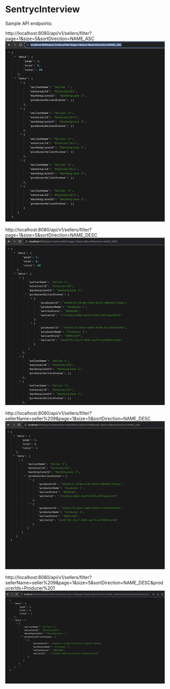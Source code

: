 # SentrycInterview

Sample API endpoints:

http://localhost:8080/api/v1/sellers/filter?page=1&size=5&sortDirection=NAME_ASC
<img src = "name_asc_filter.png">

http://localhost:8080/api/v1/sellers/filter?page=1&size=5&sortDirection=NAME_DESC
<img src = "name_desc_filter.png">

http://localhost:8080/api/v1/sellers/filter?sellerName=seller%209&page=1&size=5&sortDirection=NAME_DESC
<img src = "seller_name_filter.png">

http://localhost:8080/api/v1/sellers/filter?sellerName=seller%209&page=1&size=5&sortDirection=NAME_DESC&producerIds=Producer%201
<img src = "producer_ids_filter.png">